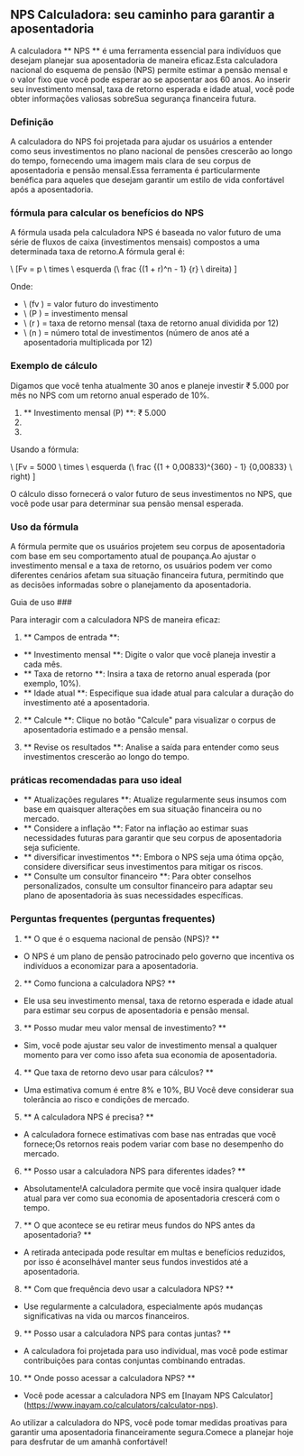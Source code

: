 ## NPS Calculadora: seu caminho para garantir a aposentadoria

A calculadora ** NPS ** é uma ferramenta essencial para indivíduos que desejam planejar sua aposentadoria de maneira eficaz.Esta calculadora nacional do esquema de pensão (NPS) permite estimar a pensão mensal e o valor fixo que você pode esperar ao se aposentar aos 60 anos. Ao inserir seu investimento mensal, taxa de retorno esperada e idade atual, você pode obter informações valiosas sobreSua segurança financeira futura.

### Definição

A calculadora do NPS foi projetada para ajudar os usuários a entender como seus investimentos no plano nacional de pensões crescerão ao longo do tempo, fornecendo uma imagem mais clara de seu corpus de aposentadoria e pensão mensal.Essa ferramenta é particularmente benéfica para aqueles que desejam garantir um estilo de vida confortável após a aposentadoria.

### fórmula para calcular os benefícios do NPS

A fórmula usada pela calculadora NPS é baseada no valor futuro de uma série de fluxos de caixa (investimentos mensais) compostos a uma determinada taxa de retorno.A fórmula geral é:

\ [Fv = p \ times \ esquerda (\ frac {(1 + r)^n - 1} {r} \ direita) \]

Onde:
- \ (fv \) = valor futuro do investimento
- \ (P \) = investimento mensal
- \ (r \) = taxa de retorno mensal (taxa de retorno anual dividida por 12)
- \ (n \) = número total de investimentos (número de anos até a aposentadoria multiplicada por 12)

### Exemplo de cálculo

Digamos que você tenha atualmente 30 anos e planeje investir ₹ 5.000 por mês no NPS com um retorno anual esperado de 10%.

1. ** Investimento mensal (P) **: ₹ 5.000
2.
3.

Usando a fórmula:

\ [Fv = 5000 \ times \ esquerda (\ frac {(1 + 0,00833)^{360} - 1} {0,00833} \ right) \]

O cálculo disso fornecerá o valor futuro de seus investimentos no NPS, que você pode usar para determinar sua pensão mensal esperada.

### Uso da fórmula

A fórmula permite que os usuários projetem seu corpus de aposentadoria com base em seu comportamento atual de poupança.Ao ajustar o investimento mensal e a taxa de retorno, os usuários podem ver como diferentes cenários afetam sua situação financeira futura, permitindo que as decisões informadas sobre o planejamento da aposentadoria.

Guia de uso ###

Para interagir com a calculadora NPS de maneira eficaz:

1. ** Campos de entrada **:
- ** Investimento mensal **: Digite o valor que você planeja investir a cada mês.
- ** Taxa de retorno **: Insira a taxa de retorno anual esperada (por exemplo, 10%).
- ** Idade atual **: Especifique sua idade atual para calcular a duração do investimento até a aposentadoria.

2. ** Calcule **: Clique no botão "Calcule" para visualizar o corpus de aposentadoria estimado e a pensão mensal.

3. ** Revise os resultados **: Analise a saída para entender como seus investimentos crescerão ao longo do tempo.

### práticas recomendadas para uso ideal

- ** Atualizações regulares **: Atualize regularmente seus insumos com base em quaisquer alterações em sua situação financeira ou no mercado.
- ** Considere a inflação **: Fator na inflação ao estimar suas necessidades futuras para garantir que seu corpus de aposentadoria seja suficiente.
- ** diversificar investimentos **: Embora o NPS seja uma ótima opção, considere diversificar seus investimentos para mitigar os riscos.
- ** Consulte um consultor financeiro **: Para obter conselhos personalizados, consulte um consultor financeiro para adaptar seu plano de aposentadoria às suas necessidades específicas.

### Perguntas frequentes (perguntas frequentes)

1. ** O que é o esquema nacional de pensão (NPS)? **
- O NPS é um plano de pensão patrocinado pelo governo que incentiva os indivíduos a economizar para a aposentadoria.

2. ** Como funciona a calculadora NPS? **
- Ele usa seu investimento mensal, taxa de retorno esperada e idade atual para estimar seu corpus de aposentadoria e pensão mensal.

3. ** Posso mudar meu valor mensal de investimento? **
- Sim, você pode ajustar seu valor de investimento mensal a qualquer momento para ver como isso afeta sua economia de aposentadoria.

4. ** Que taxa de retorno devo usar para cálculos? **
- Uma estimativa comum é entre 8% e 10%, BU Você deve considerar sua tolerância ao risco e condições de mercado.

5. ** A calculadora NPS é precisa? **
- A calculadora fornece estimativas com base nas entradas que você fornece;Os retornos reais podem variar com base no desempenho do mercado.

6. ** Posso usar a calculadora NPS para diferentes idades? **
- Absolutamente!A calculadora permite que você insira qualquer idade atual para ver como sua economia de aposentadoria crescerá com o tempo.

7. ** O que acontece se eu retirar meus fundos do NPS antes da aposentadoria? **
- A retirada antecipada pode resultar em multas e benefícios reduzidos, por isso é aconselhável manter seus fundos investidos até a aposentadoria.

8. ** Com que frequência devo usar a calculadora NPS? **
- Use regularmente a calculadora, especialmente após mudanças significativas na vida ou marcos financeiros.

9. ** Posso usar a calculadora NPS para contas juntas? **
- A calculadora foi projetada para uso individual, mas você pode estimar contribuições para contas conjuntas combinando entradas.

10. ** Onde posso acessar a calculadora NPS? **
- Você pode acessar a calculadora NPS em [Inayam NPS Calculator] (https://www.inayam.co/calculators/calculator-nps).

Ao utilizar a calculadora do NPS, você pode tomar medidas proativas para garantir uma aposentadoria financeiramente segura.Comece a planejar hoje para desfrutar de um amanhã confortável!